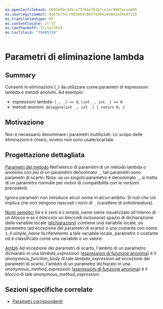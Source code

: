 ```yaml
---
ms.openlocfilehash: 6695664c3d5ca73f66e792b7ce2ec9993aceea05
ms.sourcegitcommit: 42ef673ecc883009c865f8384249881a546df216
ms.translationtype: MT
ms.contentlocale: it-IT
ms.lasthandoff: 12/14/2019
ms.locfileid: "79485154"
---
```

# <a name="lambda-discard-parameters"></a>Parametri di eliminazione lambda

## <a name="summary"></a>Summary

Consenti le eliminazioni (`_`) da utilizzare come parametri di espressioni lambda e metodi anonimi.
Ad esempio:
- espressioni lambda: `(_, _) => 0`, `(int _, int _) => 0`
- metodi anonimi: `delegate(int _, int _) { return 0; }`

## <a name="motivation"></a>Motivazione

Non è necessario denominare i parametri inutilizzati. Lo scopo delle eliminazioni è chiaro, ovvero non sono usate/scartate.

## <a name="detailed-design"></a>Progettazione dettagliata

[Parametri del metodo](https://github.com/dotnet/csharplang/blob/master/spec/classes.md#method-parameters) Nell'elenco di parametri di un metodo lambda o anonimo con più di un parametro denominato `_`, tali parametri sono parametri di scarto.
Nota: se un singolo parametro è denominato `_`, si tratta di un parametro normale per motivi di compatibilità con le versioni precedenti.

Ignora parametri non introduce alcun nome in alcun ambito.
Si noti che ciò implica che non vengono nascosti i nomi di `_` (carattere di sottolineatura).

[Nomi semplici](https://github.com/dotnet/csharplang/blob/master/spec/expressions.md#simple-names) Se `K` è zero e il *simple_name* viene visualizzato all'interno di un *blocco* e se il *blocco*(o un *blocco*di inclusione) spazio di dichiarazione della variabile locale ([dichiarazioni](basic-concepts.md#declarations)) contiene una variabile locale, un parametro (ad eccezione dei parametri di scarto) o una costante con nome `I`, il *simple_name* fa riferimento a tale variabile locale, parametro o costante ed è classificato come una variabile o un valore.

[Ambiti](https://github.com/dotnet/csharplang/blob/master/spec/basic-concepts.md#scopes) Ad eccezione dei parametri di scarto, l'ambito di un parametro dichiarato in una *lambda_expression* ([espressioni di funzione anonima](expressions.md#anonymous-function-expressions)) è il *anonymous_function_body* di tale *lambda_expression* ad eccezione dei parametri di scarto, l'ambito di un parametro dichiarato in una *anonymous_method_expression* ([espressioni di funzione anonima](expressions.md#anonymous-function-expressions)) è il *blocco* di tale *anonymous_method_expression*.

## <a name="related-spec-sections"></a>Sezioni specifiche correlate
- [Parametri corrispondenti](https://github.com/dotnet/csharplang/blob/master/spec/expressions.md#corresponding-parameters)
